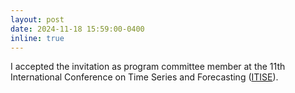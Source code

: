 ```yaml
---
layout: post
date: 2024-11-18 15:59:00-0400
inline: true
---
```


I accepted the invitation as program committee member at the 11th International Conference on Time Series and Forecasting ([ITISE](https://itise.ugr.es)).
